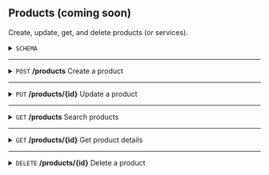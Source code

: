 Products (coming soon)
-----------
Create, update, get, and delete products (or services). 

<details>
  <summary><code>SCHEMA</code></summary>
  <br>
  
  Key | Description | Required | Type | Default | Valid Values 
  --- | --- | --- | --- | --- | ---
  <code>id</code> | The product id. | - | Integer | - | -
  <code>name</code> | The product name. | Yes | String (Max length 100) | - | -
  <code>description</code> | The description of the product. | No | Text | - | -
  <code>code</code> | The code or id of your product. If one is not provided, it will be created for you. | No | String (Max length 100) | - | - 
  <code>list_price</code> | The list price of your product or service. Supports 2 decimals (e.g. 10.00). | No | Float | - | _
  <code>visibility</code> | Determine which users in your account can use this product. | No | String or Array | <code>all_users</code> | <ul><li><code>all_users</code></li><li><code>cur_user</code></li><li>Array of team_ids</li></ul>
  <code>parent_ref</code> | An id of the product category that is the parent of this product. | No | Integer | - | -
  <code>product_type</code> | Type of product offered. | No | String | <code>Service</code> | <ul><li><code>Service</code></li><li><code>Digital</code></li><li><code>Inventory</code></li><li><code>Donation</code></li><li><code>Category</code></li></ul>
  <code>taxable</code> | Is the product taxable? | No | Boolean | <code>false</code> | <ul><li><code>true</code></li><li><code>false</code></li></ul>
  <code>tax_rate</code> | The tax rate. Supports up to one decimal point of a percentage (e.g. 9.1%) | Yes if <code>taxable</code> is <code>true</code> | Float | - | -
  <code>image_url</code> | A url to an image of the product or service. Used on Sign Up Forms. Square is best. | No | String (Max length 100) | - | -
  
</details>
<hr>
<details>
  <summary><code>POST</code> <b>/products</b> Create a product</summary>
  <br>
  Sample body when creating a product

  ```json
  {
      "name" : "My Product",
      "description" : "This is the best product ever.",
      "code" : "ABC123",
      "parent_ref" : 0,
      "list_price" : 10.00,
      "product_type" : "Service",
      "taxable" : true,
      "tax_rate" : 9.1,
      "image_url" : "https://linktomysquareimage.com/123"
  }
  ```
  To create a product category via the API, submit the following POST body
  
  ```json
  {
      "name" : "My First Category",
      "product_type" : "Category"
  }
  ```
  A successful response will be a status 200 and return the same data as Get Product Details.
  
  ```json
  {
      "id" : 123
      "name" : "My Product",
      "description" : "This is the best product ever.",
      "code" : "ABC123",
      "parent_ref" : 0,
      "list_price" : 10.00,
      "product_type" : "Service",
      "taxable" : true,
      "tax_rate" : 9.1,
      "image_url" : "https://linktomysquareimage.com/123"
  }
  ```
</details>
<hr>
<details>
  <summary><code>PUT</code> <b>/products/{id}</b> Update a product</summary>
  <br>
  Update any parameter of a product. All submitted fields will overwrite existing values. 

  ```json
  {
      "name" : "My Product Updated",
      "description" : "This is still the best product ever.",
      "code" : "ABC1234",
      "parent_ref" : 323,
      "list_price" : 11.99,
      "product_type" : "Donation",
      "taxable" : false,
      "tax_rate" : "",
      "image_url" : "https://linktomysquareimage.com/123456"
  }
  ```
  A successful response will be a status 200 and return the same data as Get Product Details.
  
  ```json
  {
      "id" : 123
      "name" : "My Product Updated",
      "description" : "This is still the best product ever.",
      "code" : "ABC1234",
      "parent_ref" : 323,
      "list_price" : 11.99,
      "product_type" : "Donation",
      "taxable" : false,
      "tax_rate" : "",
      "image_url" : "https://linktomysquareimage.com/123456"
  }
  ```
</details>
<hr>
<details>
  <summary><code>GET</code> <b>/products</b> Search products</summary>
  <br>
  Search your products by any combination of <code>name</code>, <code>code</code>, <code>parent_ref</code>, <code>product_type</code>, <code>taxable</code>, and <code>tax_rate</code>. A maximum of 100 matching products will be returned. 
</details>
<hr>
<details>
  <summary><code>GET</code> <b>/products/{id}</b> Get product details</summary>
  <br>
  A successful response will be a status 200 and return the same data as Get Product Details.
  
  ```json
  {
      "id" : 123
      "name" : "My Product",
      "description" : "This is the best product ever.",
      "code" : "ABC123",
      "parent_ref" : 0,
      "list_price" : 10.00,
      "product_type" : "Service",
      "taxable" : true,
      "tax_rate" : 9.1,
      "image_url" : "https://linktomysquareimage.com/123"
  }
  ```
</details>
<hr>
<details>
  <summary><code>DELETE</code> <b>/products/{id}</b> Delete a product</summary>
  <br>
  A successful response will be a status 200 with a success message

  ```json
  {
      "status" : "success"
  }
  ```
</details>

